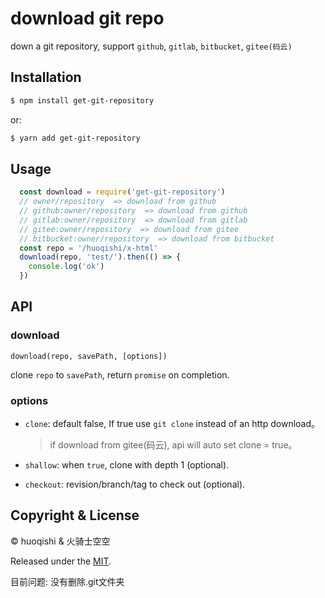 # download git repo

down a git repository, support `github`, `gitlab`, `bitbucket`, `gitee(码云)`

## Installation

```bash
$ npm install get-git-repository
```
or:
```bash
$ yarn add get-git-repository
```

## Usage

```js
  const download = require('get-git-repository')
  // owner/repository  => download from github
  // github:owner/repository  => download from github
  // gitlab:owner/repository  => download from gitlab
  // gitee:owner/repository  => download from gitee
  // bitbucket:owner/repository  => download from bitbucket
  const repo = '/huoqishi/x-html'
  download(repo, 'test/').then(() => {
    console.log('ok')
  })
```

## API

### download

`download(repo, savePath, [options])`

clone `repo` to `savePath`, return `promise` on completion.

### options

- `clone`: default false,  If true use `git clone` instead of an http download。

  > if download from gitee(码云),  api will auto set clone = true。

- `shallow`: when `true`, clone with depth 1 (optional).

- `checkout`: revision/branch/tag to check out (optional).

## Copyright & License

© huoqishi & 火骑士空空

Released under the [MIT](https://choosealicense.com/licenses/isc/).


目前问题: 没有删除.git文件夹